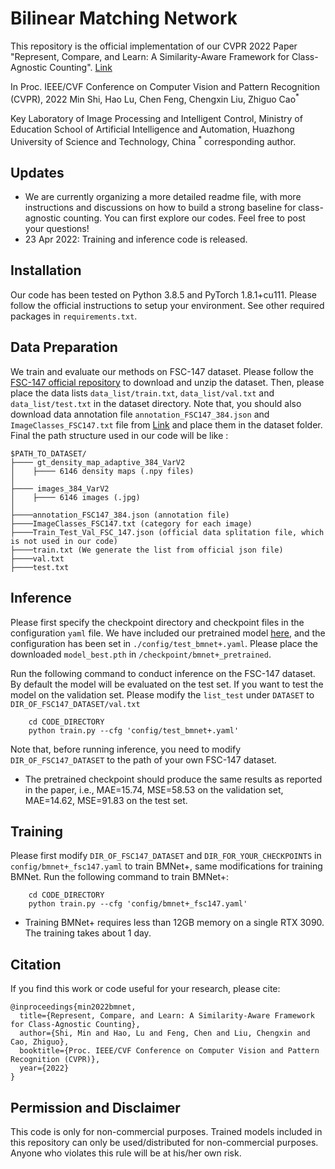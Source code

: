# Bilinear Matching Network

This repository is the official implementation of our CVPR 2022 Paper "Represent, Compare, and Learn: A Similarity-Aware Framework for Class-Agnostic Counting". [Link](https://arxiv.org/abs/2203.08354)

In Proc. IEEE/CVF Conference on Computer Vision and Pattern Recognition (CVPR), 2022
Min Shi, Hao Lu, Chen Feng, Chengxin Liu, Zhiguo Cao<sup>*</sup>

Key Laboratory of Image Processing and Intelligent Control, Ministry of Education
School of Artificial Intelligence and Automation, Huazhong University of Science and Technology, China
<sup>*</sup>  corresponding author.

## Updates
- We are currently organizing a more detailed readme file, with more instructions and discussions on how to build a strong baseline for class-agnostic counting. You can first explore our codes. Feel free to post your questions!
- 23 Apr 2022: Training and inference code is released.

## Installation
Our code has been tested on Python 3.8.5 and PyTorch 1.8.1+cu111. Please follow the official instructions to setup your environment. See other required packages in `requirements.txt`.

## Data Preparation
We train and evaluate our methods on FSC-147 dataset. Please follow the [FSC-147 official repository](https://github.com/cvlab-stonybrook/LearningToCountEverything) to download and unzip the dataset. Then, please place the data lists  ``data_list/train.txt``, ``data_list/val.txt`` and ``data_list/test.txt`` in the dataset directory. Note that, you should also download data annotation file ``annotation_FSC147_384.json`` and ``ImageClasses_FSC147.txt`` file from [Link](https://github.com/cvlab-stonybrook/LearningToCountEverything/tree/master/data) and place them in the dataset folder. Final the path structure used in our code will be like :
````
$PATH_TO_DATASET/
├──── gt_density_map_adaptive_384_VarV2
│    ├──── 6146 density maps (.npy files)
│    
├──── images_384_VarV2
│    ├──── 6146 images (.jpg)
│ 
├────annotation_FSC147_384.json (annotation file)
├────ImageClasses_FSC147.txt (category for each image)
├────Train_Test_Val_FSC_147.json (official data splitation file, which is not used in our code)
├────train.txt (We generate the list from official json file)
├────val.txt
├────test.txt

````

## Inference
Please first specify the checkpoint directory and checkpoint files in the configuration `yaml` file. We have included our pretrained model [here](https://www.dropbox.com/s/mr52q8kp9tp7cy9/model_best.pth?dl=0), and the configuration has been set in `./config/test_bmnet+.yaml`. Please place the downloaded `model_best.pth` in `/checkpoint/bmnet+_pretrained`.

Run the following command to conduct inference on the FSC-147 dataset. By default the model will be evaluated on the test set. If you want to test the model on the validation set. Please modify the `list_test` under `DATASET` to `DIR_OF_FSC147_DATASET/val.txt`
````
    cd CODE_DIRECTORY
    python train.py --cfg 'config/test_bmnet+.yaml'
````
Note that, before running inference, you need to modify `DIR_OF_FSC147_DATASET` to the path of  your own FSC-147 dataset. 

* The pretrained checkpoint should produce the same results as reported in the paper, i.e., MAE=15.74, MSE=58.53 on the validation set, MAE=14.62, MSE=91.83 on the test set. 


## Training 
Please first modify `DIR_OF_FSC147_DATASET` and `DIR_FOR_YOUR_CHECKPOINTS` in `config/bmnet+_fsc147.yaml` to train BMNet+, same modifications for training BMNet. 
Run the following command to train BMNet+:

````
    cd CODE_DIRECTORY
    python train.py --cfg 'config/bmnet+_fsc147.yaml'
````
- Training BMNet+ requires less than 12GB memory on a single RTX 3090. The training takes about 1 day.

## Citation
If you find this work or code useful for your research, please cite:
```
@inproceedings{min2022bmnet,
  title={Represent, Compare, and Learn: A Similarity-Aware Framework for Class-Agnostic Counting},
  author={Shi, Min and Hao, Lu and Feng, Chen and Liu, Chengxin and Cao, Zhiguo},
  booktitle={Proc. IEEE/CVF Conference on Computer Vision and Pattern Recognition (CVPR)},
  year={2022}
}

```

## Permission and Disclaimer
This code is only for non-commercial purposes.  Trained models included in this repository can only be used/distributed for non-commercial purposes. Anyone who violates this rule will be at his/her own risk.

